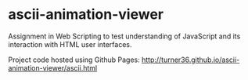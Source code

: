 # ascii-animation-viewer

Assignment in Web Scripting to test understanding of JavaScript and its interaction with HTML user interfaces.

Project code hosted using Github Pages: http://turner36.github.io/ascii-animation-viewer/ascii.html